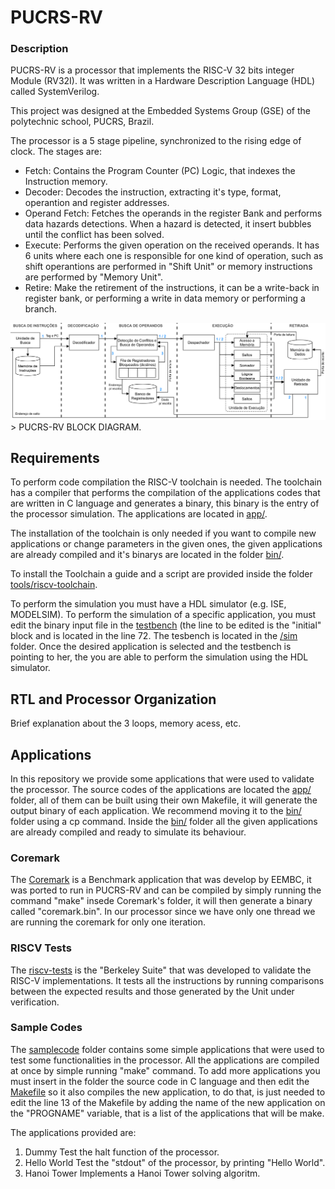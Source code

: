 # PUCRS-RV

### Description 

PUCRS-RV is a processor that implements the RISC-V 32 bits integer Module (RV32I). It was written in a Hardware Description Language (HDL) called SystemVerilog.

This project was designed at the Embedded Systems Group (GSE) of the polytechnic school, PUCRS, Brazil.

The processor is a 5 stage pipeline, synchronized to the rising edge of clock. The stages are:

- Fetch: Contains the Program Counter (PC) Logic, that indexes the Instruction memory.
- Decoder: Decodes the instruction, extracting it's type, format, operantion and register addresses.
- Operand Fetch: Fetches the operands in the register Bank and performs data hazards detections. When a hazard is detected, it insert bubbles until the conflict has been solved.
- Execute: Performs the given operation on the received operands. It has 6 units where each one is responsible for one kind of operation, such as shift operantions are performed in "Shift Unit" or memory instructions are performed by "Memory Unit".
- Retire: Make the retirement of the instructions, it can be a write-back in register bank, or performing a write in data memory or performing a branch.

<img src="RISCV_block.png" alt="block diagram">
> PUCRS-RV BLOCK DIAGRAM.

## Requirements

To perform code compilation the RISC-V toolchain is needed. The toolchain has a compiler that performs the compilation of the applications codes that are written in C language and generates a binary, this binary is the entry of the processor simulation. The applications are located in [app/](https://github.com/Willian-Nunes/pucrs-rv/tree/master/app).

The installation of the toolchain is only needed if you want to compile new applications or change parameters in the given ones, the given applications are already compiled and it's binarys are located in the folder [bin/](https://github.com/Willian-Nunes/pucrs-rv/tree/master/bin).

To install the Toolchain a guide and a script are provided inside the folder [tools/riscv-toolchain](https://github.com/Willian-Nunes/pucrs-rv/tree/master/tools/riscv-toolchain).

To perform the simulation you must have a HDL simulator (e.g. ISE, MODELSIM). To perform the simulation of a specific application, you must edit the binary input file in the [testbench](https://github.com/Willian-Nunes/pucrs-rv/blob/master/sim/testbench.sv) (the line to be edited is the "initial" block and is located in the line 72. The tesbench is located in the [/sim](https://github.com/Willian-Nunes/pucrs-rv/blob/master/sim/) folder. Once the desired application is selected and the testbench is pointing to her, the you are able to perform the simulation using the HDL simulator. 

## RTL and Processor Organization

Brief explanation about the 3 loops, memory acess, etc.


## Applications
In this repository we provide some applications that were used to validate the processor. The source codes of the applications are located the [app/](https://github.com/Willian-Nunes/pucrs-rv/tree/master/app) folder, all of them can be built using their own Makefile, it will generate the output binary of each application. We recommend moving it to the [bin/](https://github.com/Willian-Nunes/pucrs-rv/tree/master/bin) folder using a cp command. Inside the [bin/](https://github.com/Willian-Nunes/pucrs-rv/tree/master/bin) folder all the given applications are already compiled and ready to simulate its behaviour.

### Coremark
The [Coremark](https://github.com/Willian-Nunes/pucrs-rv/tree/master/app/coremark) is a Benchmark application that was develop by EEMBC, it was ported to run in PUCRS-RV and can be compiled by simply running the command "make" insede Coremark's folder, it will then generate a binary called "coremark.bin". In our processor since we have only one thread we are running the coremark for only one iteration.

### RISCV Tests
The [riscv-tests](https://github.com/marlls1989/riscv-tests/tree/159079a82ecc332ce32e5db84aff9f814dc7ec12) is the "Berkeley Suite" that was developed to validate the RISC-V implementations. It tests all the instructions by running comparisons between the expected results and those generated by the Unit under verification.

### Sample Codes
The [samplecode](https://github.com/Willian-Nunes/pucrs-rv/tree/master/app/samplecode) folder contains some simple applications that were used to test some functionalities in the processor. All the applications are compiled at once by simple running "make" command. To add more applications you must insert in the folder the source code in C language and then edit the [Makefile](https://github.com/Willian-Nunes/pucrs-rv/blob/master/app/samplecode/Makefile) so it also compiles the new application, to do that, is just needed to edit the line 13 of the Makefile by adding the name of the new application on the "PROGNAME" variable, that is a list of the applications that will be make.   

The applications provided are:
1. Dummy 
Test the halt function of the processor.
2. Hello World
Test the "stdout" of the processor, by printing "Hello World".
3. Hanoi Tower
Implements a Hanoi Tower solving algoritm.
